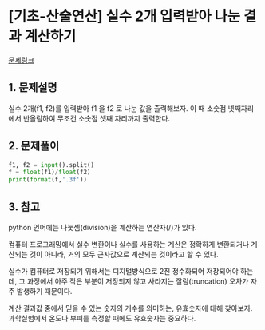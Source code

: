 # [기초-산술연산] 실수 2개 입력받아 나눈 결과 계산하기

[문제링크](https://codeup.kr/problem.php?id=6043)



## 1. 문제설명

실수 2개(f1, f2)를 입력받아
f1 을 f2 로 나눈 값을 출력해보자. 이 때 소숫점 넷째자리에서 반올림하여 무조건 소숫점 셋째 자리까지 출력한다.




## 2. 문제풀이

```python
f1, f2 = input().split()
f = float(f1)/float(f2)
print(format(f,'.3f'))
```



## 3. 참고

python 언어에는 나눗셈(division)을 계산하는 연산자(/)가 있다.

컴퓨터 프로그래밍에서 실수 변환이나 실수를 사용하는 계산은 
정확하게 변환되거나 계산되는 것이 아니라, 거의 모두 근사값으로 계산되는 것이라고 할 수 있다. 

실수가 컴퓨터로 저장되기 위해서는 디지털방식으로 2진 정수화되어 저장되어야 하는데, 
그 과정에서 아주 작은 부분이 저장되지 않고 사라지는 잘림(truncation) 오차가 자주 발생하기 때문이다.

계산 결과값 중에서 믿을 수 있는 숫자의 개수를 의미하는, 유효숫자에 대해 찾아보자. 
과학실험에서 온도나 부피를 측정할 때에도 유효숫자는 중요하다. 


